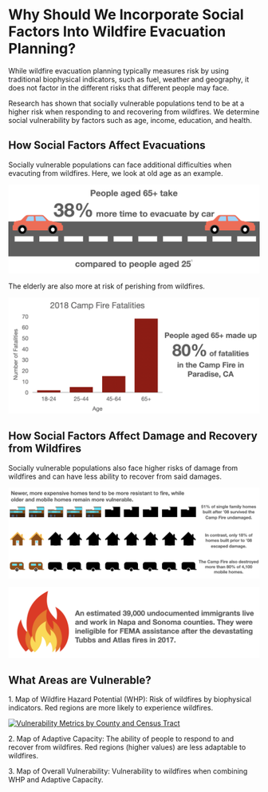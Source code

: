 <html>  
  <body>
  <h1>Why Should We Incorporate Social Factors Into Wildfire Evacuation Planning?</h1>

While wildfire evacuation planning typically measures risk by using traditional biophysical indicators, such as fuel, weather and geography, it does not factor in the different risks that different people may face.

Research has shown that socially vulnerable populations tend to be at a higher risk when responding to and recovering from wildfires. We determine social vulnerability by factors such as age, income, education, and health.

<h2>How Social Factors Affect Evacuations</h2>

<p>Socially vulnerable populations can face additional difficulties when evacuting from wildfires. Here, we look at old age as an example.</p>

<p>
<img src="driving_icon.png">
</p>

<p>The elderly are also more at risk of perishing from wildfires.</p>

<p>
<img src="campfire_fatalities.png">
</p>

<h2>How Social Factors Affect Damage and Recovery from Wildfires</h2>

<p>Socially vulnerable populations also face higher risks of damage from wildfires and can have less ability to recover from said damages.</p>

<p><img src="campfire_homes_destroyed.png"></p>

<p><img src="undocumented_recovery.png"></p>

<h2>What Areas are Vulnerable?</h2>

<p>1. Map of Wildfire Hazard Potential (WHP): Risk of wildfires by biophysical indicators. Red regions are more likely to experience wildfires.</p>

<div class='tableauPlaceholder' id='viz1619828149113' style='position: relative'><noscript><a href='#'><img alt='Vulnerability Metrics by County and Census Tract ' src='https:&#47;&#47;public.tableau.com&#47;static&#47;images&#47;Vu&#47;VulnerabilityMetricsbyCountyandCensusTract&#47;VulnerabilityMetricsbyCountyandCensusTract&#47;1_rss.png' style='border: none' /></a></noscript><object class='tableauViz'  style='display:none;'><param name='host_url' value='https%3A%2F%2Fpublic.tableau.com%2F' /> <param name='embed_code_version' value='3' /> <param name='path' value='views&#47;VulnerabilityMetricsbyCountyandCensusTract&#47;VulnerabilityMetricsbyCountyandCensusTract?:language=en&amp;:embed=y&amp;:display_count=y&amp;publish=yes' /> <param name='toolbar' value='yes' /><param name='static_image' value='https:&#47;&#47;public.tableau.com&#47;static&#47;images&#47;Vu&#47;VulnerabilityMetricsbyCountyandCensusTract&#47;VulnerabilityMetricsbyCountyandCensusTract&#47;1.png' /> <param name='animate_transition' value='yes' /><param name='display_static_image' value='yes' /><param name='display_spinner' value='yes' /><param name='display_overlay' value='yes' /><param name='display_count' value='yes' /><param name='language' value='en' /><param name='filter' value='publish=yes' /></object></div>                <script type='text/javascript'>                    var divElement = document.getElementById('viz1619828149113');                    var vizElement = divElement.getElementsByTagName('object')[0];                    if ( divElement.offsetWidth > 800 ) { vizElement.style.width='1000px';vizElement.style.height='827px';} else if ( divElement.offsetWidth > 500 ) { vizElement.style.width='1000px';vizElement.style.height='827px';} else { vizElement.style.width='100%';vizElement.style.height='827px';}                     var scriptElement = document.createElement('script');                    scriptElement.src = 'https://public.tableau.com/javascripts/api/viz_v1.js';                    vizElement.parentNode.insertBefore(scriptElement, vizElement);                </script>
  
<p>2. Map of Adaptive Capacity: The ability of people to respond to and recover from wildfires. Red regions (higher values) are less adaptable to wildfires.</p>

<p>3. Map of Overall Vulnerability: Vulnerability to wildfires when combining WHP and Adaptive Capacity.</p>


  </body>
  
</html>



